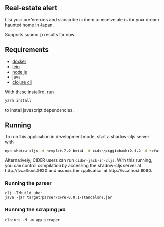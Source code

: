 ## Real-estate alert

List your preferences and subscribe to them to receive alerts for your dream haunted home in Japan.

Supports suumo.jp results for now.

## Requirements

- [docker](https://docs.docker.com/engine/install)
- [lein](https://leiningen.org/#install)
- [node.js](https://docs.npmjs.com/downloading-and-installing-node-js-and-npm)
- [java](https://adoptopenjdk.net/)
- [clojure cli](https://clojure.org/guides/getting_started)

With these installed, run
```bash
yarn install
```

to install javascript dependencies.

## Running

To run this application in development mode, start a shadow-cljs server with
```bash
npx shadow-cljs -d nrepl:0.7.0-beta1 -d cider/piggieback:0.4.2 -d refactor-nrepl:2.5.0 -d cider/cider-nrepl:0.25.0-SNAPSHOT server
```

Alternatively, CIDER users can run `cider-jack-in-cljs`. With this running, you can control compilation by accessing the shadow-cljs server at http://localhost:9630 and access the application at http://localhost:8080.

### Running the parser

``` shell
clj -T:build uber
java -jar target/parser/core-0.0.1-standalone.jar
```

### Running the scraping job

``` shell
clojure -M -m app.scraper
```
